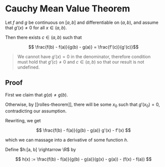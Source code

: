 # Cauchy Mean Value Theorem

Let $f$ and $g$ be continuous on $[a, b]$ and differentiable on $(a, b)$, and assume that $g'(x) \neq 0$ for all $x \in (a, b)$.

Then there exists $c \in (a, b)$ such that

$$ \frac{f(b) - f(a)}{g(b) - g(a)} = \frac{f'(c)}{g'(c)}$$

> We cannot have $g'(x) = 0$ in the denominator, therefore condition must hold that $g'(c) \neq 0$ and $c \in (a, b)$ 
> so that our result is not undefined.

## Proof

First we claim that $g(a) \neq g(b)$.

Otherwise, by [[rolles-theorem]], there will be some $x_0$ such that $g'(x_0) = 0$, 
contradicting our assumption.

Rewriting, we get

$$ \frac{f(b) - f(a)}{g(b) - g(a)} g'(x) - f'(x) $$

which we can massage into a derivative of some function $h$.

Define $h:[a, b] \rightarrow \R$ by

$$ h(x) := \frac{f(b) - f(a)}{g(b) - g(a)}(g(x) - g(a)) - (f(x) - f(a)) $$

